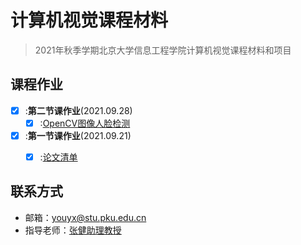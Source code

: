 # 计算机视觉课程材料

> 2021年秋季学期北京大学信息工程学院计算机视觉课程材料和项目


## 课程作业

- [x] :**第二节课作业**(2021.09.28)
    - [x] :[OpenCV图像人脸检测]()

- [x] :**第一节课作业**(2021.09.21)
    - [x] :[论文清单](./Class_1/Paper_list.md)  



## 联系方式

- 邮箱：[youyx@stu.pku.edu.cn](mailto:youyx@stu.pku.edu.cn)
- 指导老师：[张健助理教授](https://jianzhang.tech/)


